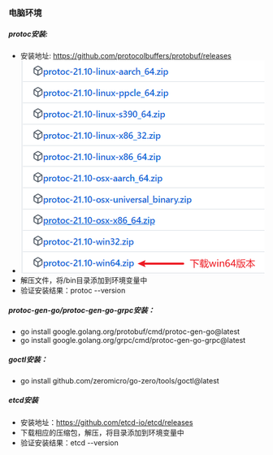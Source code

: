 ### 电脑环境
##### protoc安装:
- 安装地址: https://github.com/protocolbuffers/protobuf/releases
- ![img.png](img.png)
- 解压文件，将/bin目录添加到环境变量中
- 验证安装结果：protoc --version

##### protoc-gen-go/protoc-gen-go-grpc安装：
- go install google.golang.org/protobuf/cmd/protoc-gen-go@latest
- go install google.golang.org/grpc/cmd/protoc-gen-go-grpc@latest

##### goctl安装：
- go install github.com/zeromicro/go-zero/tools/goctl@latest

##### etcd安装
- 安装地址：https://github.com/etcd-io/etcd/releases
- 下载相应的压缩包，解压，将目录添加到环境变量中
- 验证安装结果：etcd --version